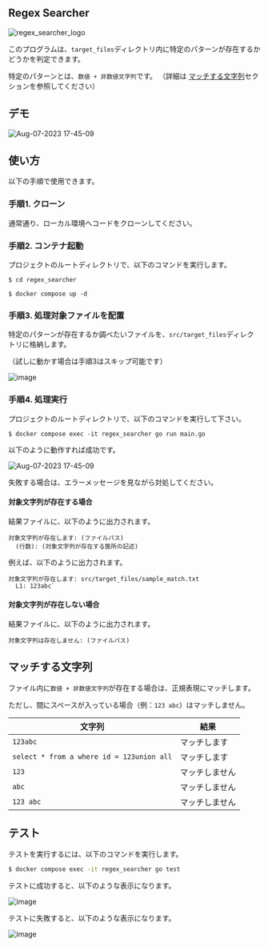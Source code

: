 ## Regex Searcher

![regex_searcher_logo](https://github.com/TatsuroYajima/regex_seacher/assets/97079648/cbd14194-c790-4ffe-9401-48e418fc3bfd)

このプログラムは、`target_files`ディレクトリ内に特定のパターンが存在するかどうかを判定できます。

特定のパターンとは、`数値 + 非数値文字列`です。
（詳細は [マッチする文字列](https://github.com/TatsuroYajima/regex_seacher#%E3%83%9E%E3%83%83%E3%83%81%E3%81%99%E3%82%8B%E6%96%87%E5%AD%97%E5%88%97)セクションを参照してください）

## デモ

![Aug-07-2023 17-45-09](https://github.com/TatsuroYajima/regex_seacher/assets/97079648/f3830af2-b4d8-4787-95ca-8fc259183ace)

## 使い方

以下の手順で使用できます。

### 手順1. クローン

通常通り、ローカル環境へコードをクローンしてください。

### 手順2. コンテナ起動

プロジェクトのルートディレクトリで、以下のコマンドを実行します。

```sh:コマンドラインツール
$ cd regex_searcher

$ docker compose up -d
```

### 手順3. 処理対象ファイルを配置

特定のパターンが存在するか調べたいファイルを、`src/target_files`ディレクトリに格納します。

（試しに動かす場合は手順3はスキップ可能です）

![image](https://github.com/TatsuroYajima/regex_seacher/assets/97079648/864adfbe-6c21-43ea-9128-2673f2d7ab79)

### 手順4. 処理実行

プロジェクトのルートディレクトリで、以下のコマンドを実行して下さい。

```sh:regex_searcher
$ docker compose exec -it regex_searcher go run main.go
```

以下のように動作すれば成功です。

![Aug-07-2023 17-45-09](https://github.com/TatsuroYajima/regex_seacher/assets/97079648/f3830af2-b4d8-4787-95ca-8fc259183ace)

失敗する場合は、エラーメッセージを見ながら対処してください。

#### 対象文字列が存在する場合

結果ファイルに、以下のように出力されます。

```
対象文字列が存在します: (ファイルパス)
  (行数): (対象文字列が存在する箇所の記述)
```

例えば、以下のように出力されます。
```
対象文字列が存在します: src/target_files/sample_match.txt
  L1: 123abc`
```

#### 対象文字列が存在しない場合

結果ファイルに、以下のように出力されます。

`対象文字列は存在しません: (ファイルパス)`

## マッチする文字列

ファイル内に`数値 + 非数値文字列`が存在する場合は、正規表現にマッチします。

ただし、間にスペースが入っている場合（例：`123 abc`）はマッチしません。

|文字列|結果|
|---|---|
|`123abc`| マッチします|
|`select * from a where id = 123union all`| マッチします|
|`123`| マッチしません|
|`abc`| マッチしません|
|`123 abc`| マッチしません|

## テスト

テストを実行するには、以下のコマンドを実行します。

```sh
$ docker compose exec -it regex_searcher go test
```

テストに成功すると、以下のような表示になります。

![image](https://github.com/TatsuroYajima/regex_seacher/assets/97079648/3f54cdd6-1adf-46ff-ac68-c45953729de4)

テストに失敗すると、以下のような表示になります。

![image](https://github.com/TatsuroYajima/regex_seacher/assets/97079648/21213734-bf8a-4788-bf07-f5a4876bd897)
